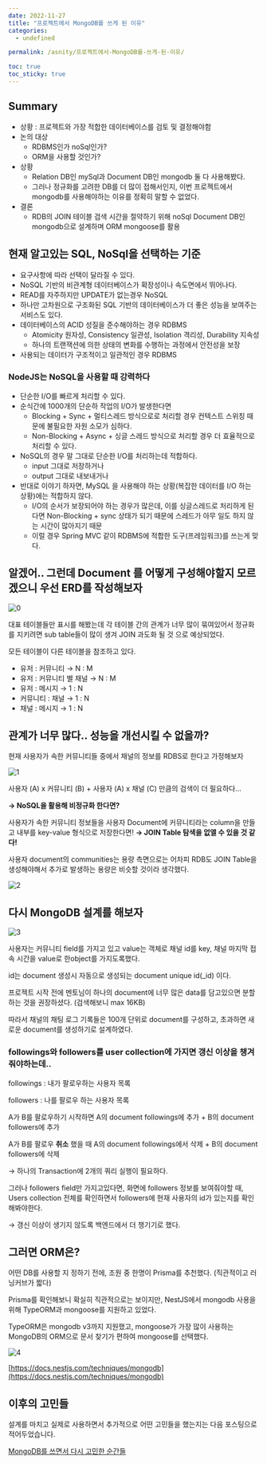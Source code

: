 ```yaml
---
date: 2022-11-27
title: "프로젝트에서 MongoDB를 쓰게 된 이유"
categories:
  - undefined

permalink: /asnity/프로젝트에서-MongoDB를-쓰게-된-이유/

toc: true
toc_sticky: true
---
```



## Summary

- 상황 : 프로젝트와 가장 적합한 데이터베이스를 검토 및 결정해야함
- 논의 대상
	- RDBMS인가 noSql인가?
	- ORM을 사용할 것인가?
- 상황
	- Relation DB인 mySql과 Document DB인 mongodb 둘 다 사용해봤다.
	- 그러나 정규화를 고려한 DB를 더 많이 접해서인지, 이번 프로젝트에서 mongodb를 사용해야하는 이유를 정확히 말할 수 없었다.
- 결론
	- RDB의 JOIN 테이블 검색 시간을 절약하기 위해 noSql Document DB인 mongodb으로 설계하며 ORM mongoose를 활용

## 현재 알고있는 SQL, NoSql을 선택하는 기준

- 요구사항에 따라 선택이 달라질 수 있다.
- NoSQL 기반의 비관계형 데이터베이스가 확장성이나 속도면에서 뛰어나다.
- READ를 자주하지만 UPDATE가 없는경우 NoSQL
- 하나만 고차원으로 구조화된 SQL 기반의 데이터베이스가 더 좋은 성능을 보여주는 서비스도 있다.
- 데이터베이스의 ACID 성질을 준수해야하는 경우 RDBMS
	- Atomicity 원자성, Consistency 일관성, Isolation 격리성, Durability 지속성
	- 하나의 트랜잭션에 의한 상태의 변화를 수행하는 과정에서 안전성을 보장
- 사용되는 데이터가 구조적이고 일관적인 경우 RDBMS

### NodeJS는 NoSQL을 사용할 때 강력하다

- 단순한 I/O를 빠르게 처리할 수 있다.
- 순식간에 1000개의 단순하 작업의 I/O가 발생한다면
	- Blocking + Sync + 멀티스레드 방식으로로 처리할 경우 컨텍스트 스위칭 때문에 불필요한 자원 소모가 심하다.
	- Non-Blocking + Async + 싱글 스레드 방식으로 처리할 경우 더 효율적으로 처리할 수 있다.
- NoSQL의 경우 말 그대로 단순한 I/O를 처리하는데 적합하다.
	- input 그대로 저장하거나
	- output 그대로 내보내거나
- 반대로 이야기 하자면, MySQL 을 사용해야 하는 상황(복잡한 데이터를 I/O 하는 상황)에는 적합하지 않다.
	- I/O의 순서가 보장되어야 하는 경우가 많은데, 이를 싱글스레드로 처리하게 된다면 Non-Blocking + sync 상태가 되기 때문에 스레드가 아무 일도 하지 않는 시간이 많아지기 때문
	- 이럴 경우 Spring MVC 같이 RDBMS에 적합한 도구(프레임워크)를 쓰는게 맞다.

## 알겠어.. 그런데 Document 를 어떻게 구성해야할지 모르겠으니 우선 ERD를 작성해보자


![0](/assets/img/2022-11-27-프로젝트에서-MongoDB를-쓰게-된-이유.md/0.png)


대표 테이블들만 표시를 해봤는데 각 테이블 간의 관계가 너무 많이 묶여있어서 정규화를 지키려면 sub table들이 많이 생겨 JOIN 과도화 될 것 으로 예상되었다.


모든 테이블이 다른 테이블을 참조하고 있다.

- 유저 : 커뮤니티 → N : M
- 유저 : 커뮤니티 별 채널 → N : M
- 유저 : 메시지 → 1 : N
- 커뮤니티 : 채널 → 1 : N
- 채널 : 메시지 → 1 : N

## 관계가 너무 많다.. 성능을 개선시킬 수 없을까?


현재 사용자가 속한 커뮤니티들 중에서 채널의 정보를 RDBS로 한다고 가정해보자


![1](/assets/img/2022-11-27-프로젝트에서-MongoDB를-쓰게-된-이유.md/1.png)


사용자 (A) x 커뮤니티 (B) + 사용자 (A) x 채널 (C) 만큼의 검색이 더 필요하다…


**→ NoSQL을 활용해 비정규화 한다면?**


사용자가 속한 커뮤니티 정보들을 사용자 Document에 커뮤니티라는 column을 만들고 내부를 key-value 형식으로 저장한다면! **→ JOIN Table 탐색을 없앨 수 있을 것 같다!**


사용자 document의 communities는 용량 측면으로는 어차피 RDB도 JOIN Table을 생성해야해서 추가로 발생하는 용량은 비슷할 것이라 생각했다.


![2](/assets/img/2022-11-27-프로젝트에서-MongoDB를-쓰게-된-이유.md/2.png)


## 다시 MongoDB 설계를 해보자


![3](/assets/img/2022-11-27-프로젝트에서-MongoDB를-쓰게-된-이유.md/3.png)


사용자는 커뮤니티 field를 가지고 있고 value는 객체로 채널 id를 key, 채널 마지막 접속 시간을 value로 한object를 가지도록했다.


id는 document 생성시 자동으로 생성되는 document unique id(_id) 이다.


프로젝트 시작 전에 멘토님이 하나의 document에 너무 많은 data를 담고있으면 분할하는 것을 권장하셨다. (검색해보니 max 16KB)


따라서 채널의 채팅 로그 기록들은 100개 단위로 document를 구성하고, 초과하면 새로운 document를 생성하기로 설계하였다.


### followings와 followers를 user collection에 가지면 갱신 이상을 챙겨줘야하는데..


followings : 내가 팔로우하는 사용자 목록


followers : 나를 팔로우 하는 사용자 목록


A가 B를 팔로우하기 시작하면 A의 document followings에 추가 + B의 document followers에 추가


A가 B를 팔로우 **취소** 했을 때 A의 document followings에서 삭제 + B의 document followers에 삭제


→ 하나의 Transaction에 2개의 쿼리 실행이 필요하다.


그러나 followers field만 가지고있다면, 화면에 followers 정보를 보여줘야할 때, Users collection 전체를 확인하면서 followers에 현재 사용자의 id가 있는지를 확인해봐야한다.


→ 갱신 이상이 생기지 않도록 백엔드에서 더 챙기기로 했다.


## 그러면 ORM은?


어떤 DB를 사용할 지 정하기 전에, 조원 중 한명이 Prisma를 추천했다. (직관적이고 러닝커브가 짧다)


Prisma를 확인해보니 확실히 직관적으로는 보이지만, NestJS에서 mongodb 사용을 위해 TypeORM과 mongoose를 지원하고 있었다.


TypeORM은 mongodb v3까지 지원했고, mongoose가 가장 많이 사용하는 MongoDB의 ORM으로 문서 찾기가 편하여 mongoose를 선택했다.


![4](/assets/img/2022-11-27-프로젝트에서-MongoDB를-쓰게-된-이유.md/4.png)


[https://docs.nestjs.com/techniques/mongodb](https://docs.nestjs.com/techniques/mongodb)


## 이후의 고민들


설계를 마치고 실제로 사용하면서 추가적으로 어떤 고민들을 했는지는 다음 포스팅으로 적어두었습니다.


[MongoDB를 쓰면서 다시 고민한 순간들](https://velog.io/@kny8092/MongoDB%EB%A5%BC-%EC%93%B0%EB%A9%B4%EC%84%9C-%EC%9D%B4%EA%B1%B0-%EB%A7%9E%EB%82%98-%ED%96%88%EB%8D%98-%EC%88%9C%EA%B0%84%EB%93%A4)

